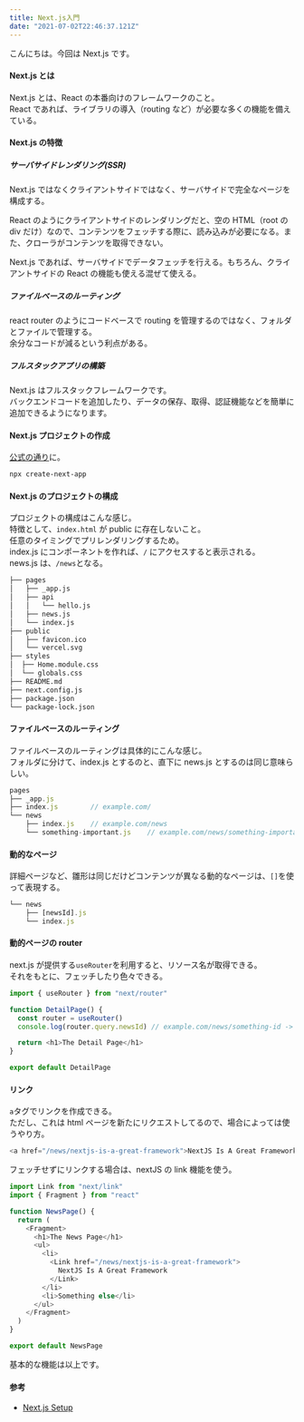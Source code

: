 ```yaml
---
title: Next.js入門
date: "2021-07-02T22:46:37.121Z"
---
```


こんにちは。今回は Next.js です。

#### Next.js とは

Next.js とは、React の本番向けのフレームワークのこと。  
React であれば、ライブラリの導入（routing など）が必要な多くの機能を備えている。

#### Next.js の特徴

##### サーバサイドレンダリング(SSR)

Next.js ではなくクライアントサイドではなく、サーバサイドで完全なページを構成する。

React のようにクライアントサイドのレンダリングだと、空の HTML（root の div だけ）なので、コンテンツをフェッチする際に、読み込みが必要になる。また、クローラがコンテンツを取得できない。

Next.js であれば、サーバサイドでデータフェッチを行える。もちろん、クライアントサイドの React の機能も使える混ぜて使える。

##### ファイルベースのルーティング

react router のようにコードベースで routing を管理するのではなく、フォルダとファイルで管理する。  
余分なコードが減るという利点がある。

##### フルスタックアプリの構築

Next.js はフルスタックフレームワークです。  
バックエンドコードを追加したり、データの保存、取得、認証機能などを簡単に追加できるようになります。

#### Next.js プロジェクトの作成

[公式の通り](https://nextjs.org/docs/getting-started)に。

```bash
npx create-next-app
```

#### Next.js のプロジェクトの構成

プロジェクトの構成はこんな感じ。  
特徴として、`index.html` が public に存在しないこと。  
任意のタイミングでプリレンダリングするため。  
index.js にコンポーネントを作れば、`/` にアクセスすると表示される。  
news.js は、`/news`となる。

```bash
├── pages
│   ├── _app.js
│   ├── api
│   │   └── hello.js
│   ├── news.js
│   └── index.js
├── public
│   ├── favicon.ico
│   └── vercel.svg
├── styles
│  ├── Home.module.css
│  └── globals.css
├── README.md
├── next.config.js
├── package.json
└── package-lock.json
```

#### ファイルベースのルーティング

ファイルベースのルーティングは具体的にこんな感じ。  
フォルダに分けて、index.js とするのと、直下に news.js とするのは同じ意味らしい。

```js
pages
├── _app.js
├── index.js        // example.com/
└── news
    ├── index.js    // example.com/news
    └── something-important.js    // example.com/news/something-important
```

#### 動的なページ

詳細ページなど、雛形は同じだけどコンテンツが異なる動的なページは、`[]`を使って表現する。

```js
└── news
    ├── [newsId].js
    └── index.js
```

#### 動的ページの router

next.js が提供する`useRouter`を利用すると、リソース名が取得できる。  
それをもとに、フェッチしたり色々できる。

```js
import { useRouter } from "next/router"

function DetailPage() {
  const router = useRouter()
  console.log(router.query.newsId) // example.com/news/something-id -> something-idを取得

  return <h1>The Detail Page</h1>
}

export default DetailPage
```

#### リンク

`a`タグでリンクを作成できる。  
ただし、これは html ページを新たにリクエストしてるので、場合によっては使うやり方。

```js
<a href="/news/nextjs-is-a-great-framework">NextJS Is A Great Framework</a>
```

フェッチせずにリンクする場合は、nextJS の link 機能を使う。

```js
import Link from "next/link"
import { Fragment } from "react"

function NewsPage() {
  return (
    <Fragment>
      <h1>The News Page</h1>
      <ul>
        <li>
          <Link href="/news/nextjs-is-a-great-framework">
            NextJS Is A Great Framework
          </Link>
        </li>
        <li>Something else</li>
      </ul>
    </Fragment>
  )
}

export default NewsPage
```

基本的な機能は以上です。

#### 参考

- [Next.js Setup](https://nextjs.org/docs/getting-started)
